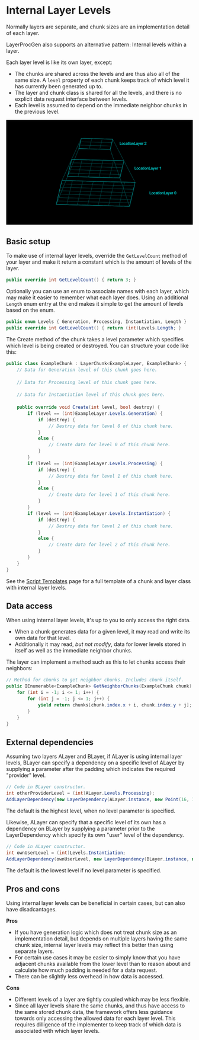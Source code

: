 # Internal Layer Levels

Normally layers are separate, and chunk sizes are an implementation detail of each layer.

LayerProcGen also supports an alternative pattern: Internal levels within a layer.

Each layer level is like its own layer, except:

- The chunks are shared across the levels and are thus also all of the same size. A `level` property of each chunk keeps track of which level it has currently been generated up to.
- The layer and chunk class is shared for all the levels, and there is no explicit data request interface between levels.
- Each level is assumed to depend on the immediate neighbor chunks in the previous level.

![A layer with three internal layer levels.](InternalLayerLevels.png)

## Basic setup

To make use of internal layer levels, override the `GetLevelCount` method of your layer and make it return a constant which is the amount of levels of the layer.

```cs
public override int GetLevelCount() { return 3; }
```

Optionally you can use an enum to associate names with each layer, which may make it easier to remember what each layer does. Using an additional `Length` enum entry at the end makes it simple to get the amount of levels based on the enum.

```cs
public enum Levels { Generation, Processing, Instantiation, Length }
public override int GetLevelCount() { return (int)Levels.Length; }
```

The Create method of the chunk takes a level parameter which specifies which level is being created or destroyed. You can structure your code like this:

```cs
public class ExampleChunk : LayerChunk<ExampleLayer, ExampleChunk> {
	// Data for Generation level of this chunk goes here.
	
	// Data for Processing level of this chunk goes here.
	
	// Data for Instantiation level of this chunk goes here.

	public override void Create(int level, bool destroy) {
		if (level == (int)ExampleLayer.Levels.Generation) {
			if (destroy) {
				// Destroy data for level 0 of this chunk here.
			}
			else {
				// Create data for level 0 of this chunk here.
			}
		}
		if (level == (int)ExampleLayer.Levels.Processing) {
			if (destroy) {
				// Destroy data for level 1 of this chunk here.
			}
			else {
				// Create data for level 1 of this chunk here.
			}
		}
		if (level == (int)ExampleLayer.Levels.Instantiation) {
			if (destroy) {
				// Destroy data for level 2 of this chunk here.
			}
			else {
				// Create data for level 2 of this chunk here.
			}
		}
	}
}
```

See the [Script Templates](ScriptTemplates.md) page for a full template of a chunk and layer class with internal layer levels.

## Data access

When using internal layer levels, it's up to you to only access the right data.

- When a chunk generates data for a given level, it may read and write its own data for that level.
- Additionally it may read, *but not modify*, data for lower levels stored in itself as well as the immediate neighbor chunks.

The layer can implement a method such as this to let chunks access their neighbors:

```cs
// Method for chunks to get neighbor chunks. Includes chunk itself.
public IEnumerable<ExampleChunk> GetNeighborChunks(ExampleChunk chunk) {
	for (int i = -1; i <= 1; i++) {
		for (int j = -1; j <= 1; j++) {
			yield return chunks[chunk.index.x + i, chunk.index.y + j];
		}
	}
}
```

## External dependencies

Assuming two layers ALayer and BLayer, if ALayer is using internal layer levels, BLayer can specify a dependency on a specific level of ALayer by supplying a parameter after the padding which indicates the required "provider" level.

```cs
// Code in BLayer constructor.
int otherProviderLevel = (int)ALayer.Levels.Processing);
AddLayerDependency(new LayerDependency(ALayer.instance, new Point(16, 16), otherProviderLevel);
```

The default is the highest level, when no level parameter is specified.

Likewise, ALayer can specify that a specific level of its own has a dependency on BLayer by supplying a parameter prior to the LayerDependency which specify its own "user" level of the dependency.

```cs
// Code in ALayer constructor.
int ownUserLevel = (int)Levels.Instantiation;
AddLayerDependency(ownUserLevel, new LayerDependency(BLayer.instance, new Point(16, 16)));
```

The default is the lowest level if no level parameter is specified.

## Pros and cons

Using internal layer levels can be beneficial in certain cases, but can also have disadcantages.

**Pros**

- If you have generation logic which does not treat chunk size as an implementation detail, but depends on multiple layers having the same chunk size, internal layer levels may reflect this better than using separate layers.
- For certain use cases it may be easier to simply know that you have adjacent chunks available from the lower level than to reason about and calculate how much padding is needed for a data request.
- There can be slightly less overhead in how data is accessed.

**Cons**

- Different levels of a layer are tightly coupled which may be less flexible.
- Since all layer levels share the same chunks, and thus have access to the same stored chunk data, the framework offers less guidance towards only accessing the allowed data for each layer level. This requires dilligence of the implementer to keep track of which data is associated with which layer levels.
